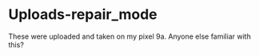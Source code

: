 # Uploads-repair_mode
These were uploaded and taken on my pixel 9a. Anyone else familiar with this?
